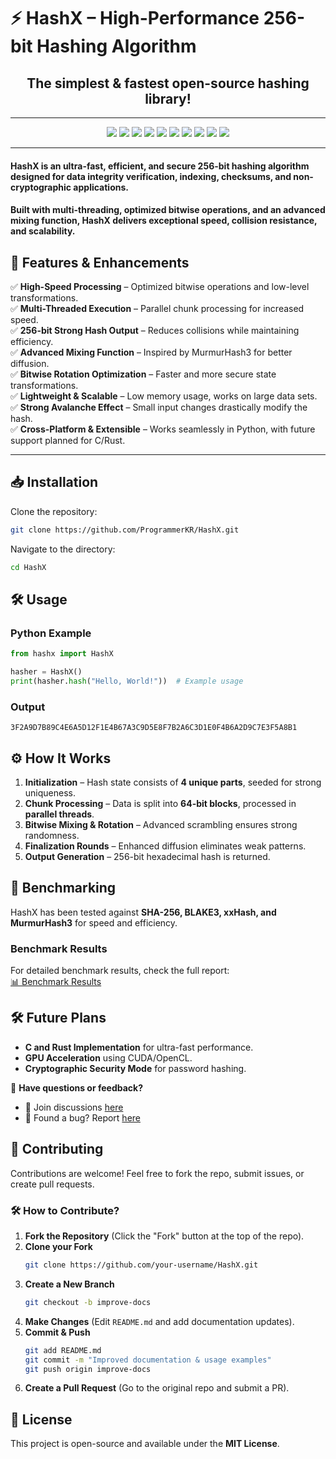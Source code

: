 # ⚡ HashX – High-Performance 256-bit Hashing Algorithm  
<h2 align="center"> The simplest & fastest open-source hashing library!</h2>

---

<p align="center">
  <img src="https://img.shields.io/badge/Version-1.0-blue.svg" />
  <img src="https://img.shields.io/badge/License-MIT-green.svg" />
  <img src="https://img.shields.io/github/stars/ProgrammerKR/HashX.svg?style=flat" />
  <img src="https://img.shields.io/github/forks/ProgrammerKR/HashX.svg?style=flat" />
  <img src="https://img.shields.io/github/downloads/ProgrammerKR/HashX/total" />
  <img src="https://img.shields.io/github/repo-size/ProgrammerKR/HashX" />
  <img src="https://img.shields.io/github/issues/ProgrammerKR/HashX" />
  <img src="https://img.shields.io/badge/Python-3.8%2B-blue.svg" />
  <img src="https://img.shields.io/github/last-commit/ProgrammerKR/HashX" />
  <img src="https://img.shields.io/badge/Platform-Linux%20%7C%20Windows%20%7C%20MacOS-lightgrey.svg" />
</p>

---

#### HashX is an ultra-fast, efficient, and **secure 256-bit hashing algorithm** designed for **data integrity verification, indexing, checksums, and non-cryptographic applications**.  

#### Built with **multi-threading, optimized bitwise operations, and an advanced mixing function**, HashX delivers exceptional **speed, collision resistance, and scalability**.  

## 🚀 Features & Enhancements  

✅ **High-Speed Processing** – Optimized bitwise operations and low-level transformations.  
✅ **Multi-Threaded Execution** – Parallel chunk processing for increased speed.  
✅ **256-bit Strong Hash Output** – Reduces collisions while maintaining efficiency.  
✅ **Advanced Mixing Function** – Inspired by MurmurHash3 for better diffusion.  
✅ **Bitwise Rotation Optimization** – Faster and more secure state transformations.  
✅ **Lightweight & Scalable** – Low memory usage, works on large data sets.  
✅ **Strong Avalanche Effect** – Small input changes drastically modify the hash.  
✅ **Cross-Platform & Extensible** – Works seamlessly in Python, with future support planned for C/Rust.  

----

## 📥 Installation  

Clone the repository:  
```bash
git clone https://github.com/ProgrammerKR/HashX.git
```
Navigate to the directory:  
```bash
cd HashX
```

## 🛠️ Usage  

### **Python Example**  
```python
from hashx import HashX

hasher = HashX()
print(hasher.hash("Hello, World!"))  # Example usage
```

### **Output**
```
3F2A9D7B89C4E6A5D12F1E4B67A3C9D5E8F7B2A6C3D1E0F4B6A2D9C7E3F5A8B1
```

## ⚙️ How It Works  

1. **Initialization** – Hash state consists of **4 unique parts**, seeded for strong uniqueness.  
2. **Chunk Processing** – Data is split into **64-bit blocks**, processed in **parallel threads**.  
3. **Bitwise Mixing & Rotation** – Advanced scrambling ensures strong randomness.  
4. **Finalization Rounds** – Enhanced diffusion eliminates weak patterns.  
5. **Output Generation** – 256-bit hexadecimal hash is returned.  

## 🔬 Benchmarking  

HashX has been tested against **SHA-256, BLAKE3, xxHash, and MurmurHash3** for speed and efficiency.  

### **Benchmark Results**  

For detailed benchmark results, check the full report:  
[📊 Benchmark Results](benchmark_results.md)

## 🛠️ Future Plans  

- **C and Rust Implementation** for ultra-fast performance.  
- **GPU Acceleration** using CUDA/OpenCL.  
- **Cryptographic Security Mode** for password hashing.

📢 **Have questions or feedback?**  
- 💬 Join discussions [here](https://github.com/ProgrammerKR/HashX/discussions)  
- 🐛 Found a bug? Report [here](https://github.com/ProgrammerKR/HashX/issues)

## 🤝 Contributing  

Contributions are welcome! Feel free to fork the repo, submit issues, or create pull requests.  

### 🛠️ How to Contribute?

1. **Fork the Repository** (Click the "Fork" button at the top of the repo).
2. **Clone your Fork**  
   ```bash
   git clone https://github.com/your-username/HashX.git
   ```
3. **Create a New Branch**  
   ```bash
   git checkout -b improve-docs
   ```
4. **Make Changes** (Edit `README.md` and add documentation updates).
5. **Commit & Push**  
   ```bash
   git add README.md
   git commit -m "Improved documentation & usage examples"
   git push origin improve-docs
   ```
6. **Create a Pull Request** (Go to the original repo and submit a PR).

## 📜 License  

This project is open-source and available under the **MIT License**.  

